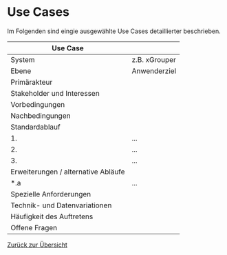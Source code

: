# Use Cases

Im Folgenden sind eingie ausgewählte Use Cases detaillierter beschrieben.

| Use Case | <Anwendungsfallname> |
|---|---|
| System | z.B. xGrouper |
| Ebene | Anwenderziel |
| Primärakteur | |
| Stakeholder und Interessen | |
| Vorbedingungen | |
| Nachbedingungen | |
| Standardablauf | |
| 1.| ... |
| 2.| ... |
| 3.| ... |
| Erweiterungen / alternative Abläufe | |
| *.a | ... |
| Spezielle Anforderungen | |
| Technik- und Datenvariationen | |
| Häufigkeit des Auftretens | |
| Offene Fragen | |


[Zurück zur Übersicht](DataPortal.md#Anforderungen)
